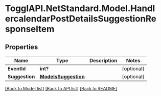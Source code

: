 # TogglAPI.NetStandard.Model.HandlercalendarPostDetailsSuggestionResponseItem
## Properties

Name | Type | Description | Notes
------------ | ------------- | ------------- | -------------
**EventId** | **int?** |  | [optional] 
**Suggestion** | [**ModelsSuggestion**](ModelsSuggestion.md) |  | [optional] 

[[Back to Model list]](../README.md#documentation-for-models) [[Back to API list]](../README.md#documentation-for-api-endpoints) [[Back to README]](../README.md)


